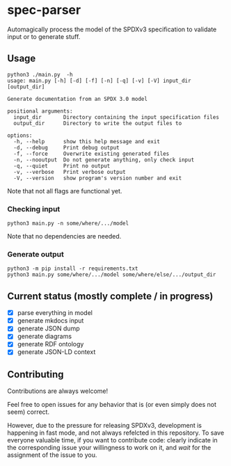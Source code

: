 # spec-parser

Automagically process the model of the SPDXv3 specification to validate input
or to generate stuff.

## Usage

```shell
python3 ./main.py  -h 
usage: main.py [-h] [-d] [-f] [-n] [-q] [-v] [-V] input_dir [output_dir]

Generate documentation from an SPDX 3.0 model

positional arguments:
  input_dir       Directory containing the input specification files
  output_dir      Directory to write the output files to

options:
  -h, --help      show this help message and exit
  -d, --debug     Print debug output
  -f, --force     Overwrite existing generated files
  -n, --nooutput  Do not generate anything, only check input
  -q, --quiet     Print no output
  -v, --verbose   Print verbose output
  -V, --version   show program's version number and exit
```

Note that not all flags are functional yet.

### Checking input

```shell
python3 main.py -n some/where/.../model
```

Note that no dependencies are needed.

### Generate output

```shell
python3 -m pip install -r requirements.txt
python3 main.py some/where/.../model some/where/else/.../output_dir
```

## Current status (mostly complete / in progress)

- [x] parse everything in model
- [x] generate mkdocs input
- [x] generate JSON dump
- [x] generate diagrams
- [x] generate RDF ontology
- [x] generate JSON-LD context

## Contributing

Contributions are always welcome!

Feel free to open issues for any behavior that is (or even simply does not
seem) correct.

However, due to the pressure for releasing SPDXv3, development is happening in
fast mode, and not always refelcted in this repository. To save everyone
valuable time, if you want to contribute code: clearly indicate in the
corresponding issue your willingness to work on it, and _wait_ for the
assignment of the issue to you.
